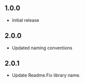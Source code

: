 ## 1.0.0
* Initial release

## 2.0.0
* Updated naming conventions

## 2.0.1
* Update Readme.Fix library name.